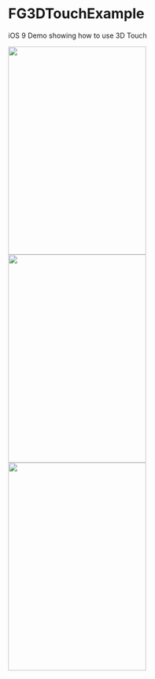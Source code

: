 # FG3DTouchExample 
iOS 9 Demo showing how to use 3D Touch

<img src="https://cloud.githubusercontent.com/assets/3661349/13542170/bfb1862c-e23f-11e5-92ed-cdeb8670a3a0.PNG" width="280" height="423"/>
<img src="https://cloud.githubusercontent.com/assets/3661349/13542169/bf992e9c-e23f-11e5-93a5-a589c0bd6ea4.PNG" width="280" height="423"/>
<img src="https://cloud.githubusercontent.com/assets/3661349/13542171/bfc73f1c-e23f-11e5-9510-0b27e6b0867e.PNG" width="280" height="423"/>
